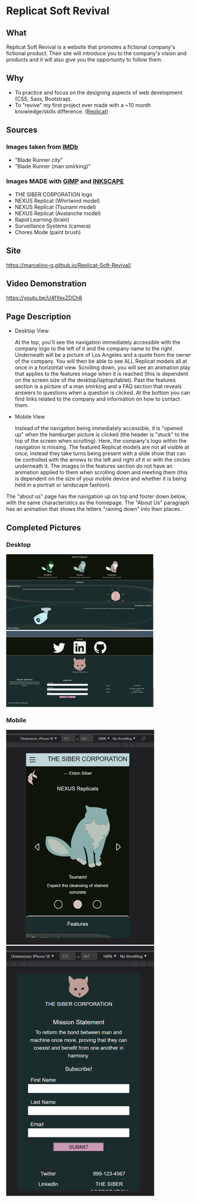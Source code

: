 # Replicat Soft Revival

## What
Replicat Soft Revival is a website that promotes a fictional company's fictional product. Their site will introduce you to the company's vision and products and it will also give you the opportunity to follow them. 

## Why
 - To practice and focus on the designing aspects of web development (CSS, Sass, Bootstrap).
 - To "revive" my first project ever made with a ~10 month knowledge/skills difference. (<a href='https://github.com/Marcelino-G/RepliCat'>Replicat</a>)

## Sources

  ### Images taken from <a href='https://www.imdb.com/title/tt0083658/mediaindex?page=2&ref_=ttmi_mi_sm' >IMDb</a>
  - "Blade Runner city"
  - "Blade Runner (man smirking)"
  
  ### Images MADE with <a href='https://www.gimp.org/' >GIMP</a> and <a href='https://inkscape.org/' >INKSCAPE</a>
  - THE SIBER CORPORATION logo
  - NEXUS Replicat (Whirlwind model)
  - NEXUS Replicat (Tsunami model)
  - NEXUS Replicat (Avalanche model)
  - Rapid Learning (brain)
  - Surveillance Systems (camera)
  - Chores Mode (paint brush)
  
## Site
https://marcelino-g.github.io/Replicat-Soft-Revival/

## Video Demonstration
https://youtu.be/U4fYexZDCh8

## Page Description
  - Desktop View
    
    At the top, you'll see the navigation immediately accessible with the company logo to the left of it and the company name to the right. Underneath will be a picture of Los Angeles and a quote from the owner of the company. You will then be able to see ALL Replicat models all at once in a horizontal view. Scrolling down, you will see an animation play that applies to the features image when it is reached (this is dependent on the screen size of the desktop/laptop/tablet). Past the features section is a picture of a man smirking and a FAQ section that reveals answers to questions when a question is clicked. At the bottom you can find links related to the company and information on how to contact them. 
  - Mobile View
    
    Instead of the navigation being immediately accessible, it is "opened up" when the hamburger picture is clicked (the header is "stuck" to the top of the screen when scrolling). Here, the company's logo within the navigation is missing. The featured Replicat models are not all visible at once, instead they take turns being present with a slide show that can be controlled with the arrows to the left and right of it or with the circles underneath it. The images in the features section do not have an animation applied to them when scrolling down and meeting them (this is dependent on the size of your mobile device and whether it is being held in a portrait or landscape fashion). 
    
The "about us" page has the navigation up on top and footer down below, with the same characteristics as the homepage. The "About Us" paragraph has an animation that shows the letters "raining down" into their places. 

## Completed Pictures

### Desktop
<img width ="400" src="./finished_pictures/Desktop_complete1.png" />
<img width ="400" src="./finished_pictures/Desktop_complete2.png" />

### Mobile
<img width ="400" src="./finished_pictures/Mobile_complete1.png" />
<img width ="400" src="./finished_pictures/Mobile_complete2.png" />



